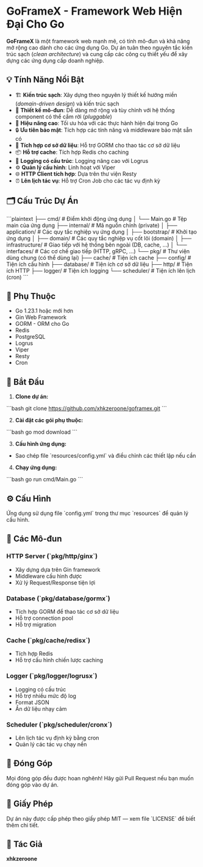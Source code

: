 
# GoFrameX - Framework Web Hiện Đại Cho Go

**GoFrameX** là một framework web mạnh mẽ, có tính mô-đun và khả năng mở rộng cao dành cho các ứng dụng Go. Dự án tuân theo nguyên tắc kiến trúc sạch (*clean architecture*) và cung cấp các công cụ thiết yếu để xây dựng các ứng dụng cấp doanh nghiệp.

## 💡 Tính Năng Nổi Bật

- 🏗️ **Kiến trúc sạch**: Xây dựng theo nguyên lý thiết kế hướng miền (*domain-driven design*) và kiến trúc sạch
- 🔌 **Thiết kế mô-đun**: Dễ dàng mở rộng và tùy chỉnh với hệ thống component có thể cắm rời (*pluggable*)
- 🚀 **Hiệu năng cao**: Tối ưu hóa với các thực hành hiện đại trong Go
- 🔒 **Ưu tiên bảo mật**: Tích hợp các tính năng và middleware bảo mật sẵn có
- 🔄 **Tích hợp cơ sở dữ liệu**: Hỗ trợ GORM cho thao tác cơ sở dữ liệu
- 📦 **Hỗ trợ cache**: Tích hợp Redis cho caching
- 📝 **Logging có cấu trúc**: Logging nâng cao với Logrus
- ⚙️ **Quản lý cấu hình**: Linh hoạt với Viper
- 🌐 **HTTP Client tích hợp**: Dựa trên thư viện Resty
- ⏰ **Lên lịch tác vụ**: Hỗ trợ Cron Job cho các tác vụ định kỳ

## 🗂️ Cấu Trúc Dự Án

\`\`\`plaintext
├── cmd/                    # Điểm khởi động ứng dụng
│   └── Main.go            # Tệp main của ứng dụng
├── internal/              # Mã nguồn chính (private)
│   ├── application/       # Các quy tắc nghiệp vụ ứng dụng
│   ├── bootstrap/         # Khởi tạo ứng dụng
│   ├── domain/            # Các quy tắc nghiệp vụ cốt lõi (domain)
│   ├── infrastructure/    # Giao tiếp với hệ thống bên ngoài (DB, cache, ...)
│   └── interfaces/        # Các cơ chế giao tiếp (HTTP, gRPC, ...)
└── pkg/                   # Thư viện dùng chung (có thể dùng lại)
    ├── cache/             # Tiện ích cache
    ├── config/            # Tiện ích cấu hình
    ├── database/          # Tiện ích cơ sở dữ liệu
    ├── http/              # Tiện ích HTTP
    ├── logger/            # Tiện ích logging
    └── scheduler/         # Tiện ích lên lịch (cron)
\`\`\`

## 🔧 Phụ Thuộc

- Go 1.23.1 hoặc mới hơn
- Gin Web Framework
- GORM - ORM cho Go
- Redis
- PostgreSQL
- Logrus
- Viper
- Resty
- Cron

## 🚀 Bắt Đầu

1. **Clone dự án:**

\`\`\`bash
git clone https://github.com/xhkzeroone/goframex.git
\`\`\`

2. **Cài đặt các gói phụ thuộc:**

\`\`\`bash
go mod download
\`\`\`

3. **Cấu hình ứng dụng:**

- Sao chép file \`resources/config.yml\` và điều chỉnh các thiết lập nếu cần

4. **Chạy ứng dụng:**

\`\`\`bash
go run cmd/Main.go
\`\`\`

## ⚙️ Cấu Hình

Ứng dụng sử dụng file \`config.yml\` trong thư mục \`resources\` để quản lý cấu hình.

## 🔌 Các Mô-đun

### HTTP Server (\`pkg/http/ginx\`)
- Xây dựng dựa trên Gin framework
- Middleware cấu hình được
- Xử lý Request/Response tiện lợi

### Database (\`pkg/database/gormx\`)
- Tích hợp GORM để thao tác cơ sở dữ liệu
- Hỗ trợ connection pool
- Hỗ trợ migration

### Cache (\`pkg/cache/redisx\`)
- Tích hợp Redis
- Hỗ trợ cấu hình chiến lược caching

### Logger (\`pkg/logger/logrusx\`)
- Logging có cấu trúc
- Hỗ trợ nhiều mức độ log
- Format JSON
- Ẩn dữ liệu nhạy cảm

### Scheduler (\`pkg/scheduler/cronx\`)
- Lên lịch tác vụ định kỳ bằng cron
- Quản lý các tác vụ chạy nền

## 🤝 Đóng Góp

Mọi đóng góp đều được hoan nghênh! Hãy gửi Pull Request nếu bạn muốn đóng góp vào dự án.

## 📜 Giấy Phép

Dự án này được cấp phép theo giấy phép MIT — xem file \`LICENSE\` để biết thêm chi tiết.

## 👤 Tác Giả

**xhkzeroone**
